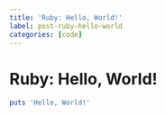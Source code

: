 ```yaml
---
title: 'Ruby: Hello, World!'
label: post-ruby-hello-world
categories: [code]
---
```


Ruby: Hello, World!
===================

```ruby
puts 'Hello, World!'
```
